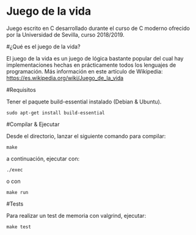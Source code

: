 Juego de la vida
================

Juego escrito en C desarrollado durante el curso de C moderno ofrecido por la Universidad de Sevilla, curso 2018/2019.

#¿Qué es el juego de la vida?

El juego de la vida es un juego de lógica bastante popular del cual hay implementaciones hechas en prácticamente todos los lenguajes de programación. Más información en este artículo de Wikipedia: https://es.wikipedia.org/wiki/Juego_de_la_vida


#Requisitos

Tener el paquete build-essential instalado (Debian & Ubuntu).
```
sudo apt-get install build-essential
```

#Compilar & Ejecutar

Desde el directorio, lanzar el siguiente comando para compilar:
```
make
```
a continuación, ejecutar con:
```
./exec
```
o con
```
make run
```

#Tests

Para realizar un test de memoria con valgrind, ejecutar:
```
make test
```